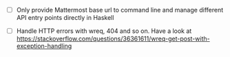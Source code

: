 - [ ] Only provide Mattermost base url to command line and manage different API entry points directly in Haskell
- [ ] Handle HTTP errors with wreq, 404 and so on. Have a look at https://stackoverflow.com/questions/36361611/wreq-get-post-with-exception-handling

